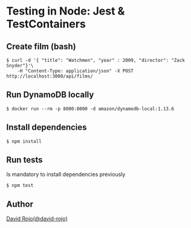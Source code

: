 # Testing in Node: Jest & TestContainers

## Create film (bash)

```
$ curl -d '{ "title": "Watchmen", "year" : 2009, "director": "Zack Snyder"}'\
    -H "Content-Type: application/json" -X POST http://localhost:3000/api/films/
```

## Run DynamoDB locally

```
$ docker run --rm -p 8000:8000 -d amazon/dynamodb-local:1.13.6
```

## Install dependencies

```
$ npm install
```

## Run tests

Is mandatory to install dependencies previously

```
$ npm test
```

## Author

[David Rojo(@david-rojo)](https://github.com/david-rojo)
